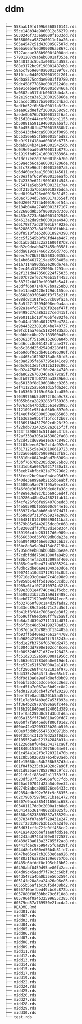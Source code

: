 
# ddm

    .
    ├── 558aab19fdf99b65685f0142.rds
    ├── 55ce148b34e9060012e56279.rds
    ├── 5630246f733ea0000f1633dd.rds
    ├── 5658000ca9872d0011e1ba26.rds
    ├── 565a4547c51d43000587507d.rds
    ├── 56e6a66af6ed900006a5867c.rds
    ├── 5727aecae386b9000f4000cd.rds
    ├── 57901207c9abeb0001af353e.rds
    ├── 5844812dc5bc3a0001a4d553.rds
    ├── 588e3172bc9f190001487eb8.rds
    ├── 58a5cf959e040a0001399f07.rds
    ├── 58f0fca0d40252000192f201.rds
    ├── 59dba8575cddae0001ff0780.rds
    ├── 59dc458f77860e000151240e.rds
    ├── 59e91cebae9f950001d8466a.rds
    ├── 5a0502cb517dfb00013db4a3.rds
    ├── 5a2e19cca3a512000195866a.rds
    ├── 5acacdcd0527ba0001c24bad.rds
    ├── 5adfbd52f6b58c0001fa8f3c.rds
    ├── 5aea962d0ef2f20001858c9c.rds
    ├── 5aede0b676b763000132f6a4.rds
    ├── 5b15d20c444cef0001cb1153.rds
    ├── 5b50881a59119400018abaf3.rds
    ├── 5b5b455d8fb47700015830b7.rds
    ├── 5bb6413cb4dca50001df0096.rds
    ├── 5bc5356e65cfb8000154bd82.rds
    ├── 5bc9f91f418bad00016c6773.rds
    ├── 5bdab584b341a4000154256b.rds
    ├── 5c049e9bad9a9700011b877b.rds
    ├── 5c1919fbd9241d0001363964.rds
    ├── 5c1dc77ee2d9150001b5b70e.rds
    ├── 5c59aecb6ca5e600017206de.rds
    ├── 5c5fc78e96dff400013607a5.rds
    ├── 5c6d460ec3aa150001145611.rds
    ├── 5c70eafaf6c9fe00013eeafb.rds
    ├── 5c742339e621f900163f4543.rds
    ├── 5c75471e5eb59f000131c7a4.rds
    ├── 5cdf215da7b516001828bdda.rds
    ├── 5ced8f96a726ed0015d31452.rds
    ├── 5d0ac7504d57690017a355ef.rds
    ├── 5d0d260f7374b40019cef54a.rds
    ├── 5d184b040a274600013f7107.rds
    ├── 5d22686d9b3bf900019d73c0.rds
    ├── 5d453e8723a5bb0001492546.rds
    ├── 5d4613a2da9cb60001aa4948.rds
    ├── 5d61798f7ad20f001b74922e.rds
    ├── 5d62886927a84f00010fbbb4.rds
    ├── 5d8f8510f3e52d0018924390.rds
    ├── 5dcc5f2545b8f98fd44ab4d7.rds
    ├── 5dd1ab5dd3ac2a21600f87b8.rds
    ├── 5dd32e9deab0423455e0358f.rds
    ├── 5ddda819ca7466d2350d77c6.rds
    ├── 5deec7e78b5f8b5683c0355a.rds
    ├── 5e14bd64617219ae6593485a.rds
    ├── 5e1a7114a90da52e206de7ea.rds
    ├── 5e2ec46a316225000cf293ce.rds
    ├── 5e2f131d0473500224f75035.rds
    ├── 5e307b72ef67c706b15f4453.rds
    ├── 5e387f2c0d70ef099d5e5a4f.rds
    ├── 5e3dff6b8714b707b9a258b0.rds
    ├── 5e5e11aed2420e129dc155ce.rds
    ├── 5e85088b3f06400f3f75e21f.rds
    ├── 5e88dc8c101fec57cb09fa3a.rds
    ├── 5e8a5f27f35994098ee9a4aa.rds
    ├── 5e92a1a4fc57e20f92eef47f.rds
    ├── 5e9498c27ca863327ced415f.rds
    ├── 5e960111bc10f706bfe802fe.rds
    ├── 5e9a84af150a8012575e4784.rds
    ├── 5e9b443223881d04be740737.rds
    ├── 5e9fcb1aa7eac5182448d5ab.rds
    ├── 5eb0bbbc0be27c183500b45d.rds
    ├── 5eb3623f751686152660a84b.rds
    ├── 5eb46ccc0c06142c0faae377.rds
    ├── 5eb5c26dd25d2549d228fdf1.rds
    ├── 5eb69d6f0c2db401c496390f.rds
    ├── 5ec4465c16290213a8e30fd5.rds
    ├── 5ec8ad205fa667395e141ce9.rds
    ├── 5ed6c9613e5fc912b310c00c.rds
    ├── 5ed92a47585c150e2dc44740.rds
    ├── 5eda86226763346ac679ca5f.rds
    ├── 5edfb0770fb0722aa3839b6d.rds
    ├── 5ee50130f8d19d080bcc8263.rds
    ├── 5ef411225a5e591d15fda2ec.rds
    ├── 5efb5360f3f69c084c1ca850.rds
    ├── 5f0499756b5d4972f0da9c78.rds
    ├── 5f055b6ca28292863f750383.rds
    ├── 5f0763da47bd2b3561e8d085.rds
    ├── 5f121091e95fdc03b5e897d0.rds
    ├── 5f14e0f456500058ee865863.rds
    ├── 5f163626e9b14f1bfccf2b67.rds
    ├── 5f186916b4317902cdb28f39.rds
    ├── 5f22bdb732432502a2615f3f.rds
    ├── 5f23ff398626c51fdd6c3fb5.rds
    ├── 5f2af333a305a1453082fa08.rds
    ├── 5f2cd45cd689ae1ec67c848c.rds
    ├── 5f2f03deec679e2cf4a992e6.rds
    ├── 5f317125c5a8420186619723.rds
    ├── 5f32a66eb0b759099d33fb8c.rds
    ├── 5f3810bc8049e40ad7b6909a.rds
    ├── 5f3bf76b70b2305d2e676bc8.rds
    ├── 5f3d1db8a6057b0217f30a13.rds
    ├── 5f3eeb74bfbc021a779796d2.rds
    ├── 5f3fecd2bc9bac0b4ca93d30.rds
    ├── 5f40de3e899a9b2155b6eabf.rds
    ├── 5f4580ba9ae79f195a9ece38.rds
    ├── 5f46fd0e30f69f0de0dfa38c.rds
    ├── 5f48e9e36d9c7b3b69c5ed4f.rds
    ├── 5f49286a48bd2a43821fab14.rds
    ├── 5f4cfe26fc6fe994078bedd3.rds
    ├── 5f4e50590bf655000c944e16.rds
    ├── 5f53927e3a8bb66b0f07d471.rds
    ├── 5f5588d8f313fc95927e288b.rds
    ├── 5f56481f814f890398411ba3.rds
    ├── 5f579b85e5442025dcc0c068.rds
    ├── 5f582002dff3f038d1eb83c4.rds
    ├── 5f59196cdfe283117d6e909e.rds
    ├── 5f656030cd36f609db0da23e.rds
    ├── 5f6a094092466e03262c6b37.rds
    ├── 5f6bc8e8a9a9b4134c8719b4.rds
    ├── 5f7058deeb83ab60bb836eae.rds
    ├── 5f7cdbfddd75001800fa84b9.rds
    ├── 5f80bc44efa2c013099af460.rds
    ├── 5f865e9ac5be471b63865294.rds
    ├── 5f8dbc2dbe6a9e10493e3d6e.rds
    ├── 5f90744a10d3371291f6c0b2.rds
    ├── 5f9710e93c0e4a07c48e98d9.rds
    ├── 5f9858b14dff5d10e5c3cdb3.rds
    ├── 5f985a6faf071810974a32f8.rds
    ├── 5f99e3031e4f740c4a2f6cbc.rds
    ├── 5fa500331b3c351a9d18488c.rds
    ├── 5faeb0771929e6000941ecc5.rds
    ├── 5fb327660f80c1a4d39fada2.rds
    ├── 5fb33ec89c2b44a71c2cd5df.rds
    ├── 5fb41bf3f84c7006ac8e30f2.rds
    ├── 5fb596ff69ed590fff92ba8f.rds
    ├── 5fb6da2d039b27111314d871.rds
    ├── 5fb6f3bc48d534199270ad38.rds
    ├── 5fb87ecac3b7885df134405a.rds
    ├── 5fb93ffbd40ee27661244708.rds
    ├── 5fb9689421064d7ff5f5243e.rds
    ├── 5fbd1e2fb3756f06700d2475.rds
    ├── 5fc004cdd7890e102cc48ce6.rds
    ├── 5fc00932d6371d37ee128423.rds
    ├── 5fc51d23152a5a0008a1956c.rds
    ├── 5fc663e511783d0a0e619de1.rds
    ├── 5fce532e51f670000a2a1410.rds
    ├── 5fcf286268f4c722183af975.rds
    ├── 5fd4335c2d643f1a0ed65cb7.rds
    ├── 5fdf9d13a6a9ed7d8efd0b69.rds
    ├── 5febbf353cc53cce4cec36e3.rds
    ├── 5fecd5fa7e067ae6bd9cc8d2.rds
    ├── 5fed01281d6cb4f2fef20220.rds
    ├── 5feef07e0ad48b201b5ad5fe.rds
    ├── 5ff1e7e39f4b9e67a53f893a.rds
    ├── 5ff364b2c9707d906a0fc44e.rds
    ├── 5ff8b291840bed124061d389.rds
    ├── 5ffef0a1255d0c5fd3bdfd6a.rds
    ├── 6005a135fff7b6818a99fd87.rds
    ├── 600b0f7fa045ed0f806f01e2.rds
    ├── 600be42e32909325b20ab5f0.rds
    ├── 600e9f3d9b955475336971bb.rds
    ├── 600f3bb4c3125f0d2a2f0d36.rds
    ├── 60105552a0d121342846b31a.rds
    ├── 601228de8f04be234171ca8f.rds
    ├── 601840b15165f20756c64e0f.rds
    ├── 601c454a1e2f3c720321470b.rds
    ├── 601c8b5b02683a7e54b93aeb.rds
    ├── 601e15660cc54b258b587d3d.rds
    ├── 601f04fb235cb14020c7a96f.rds
    ├── 6021d935ae778527962c9fd3.rds
    ├── 6021f6c1f883e82b11739f31.rds
    ├── 6023df587f535406af0c7fcb.rds
    ├── 6026adf0704fd23a5dc0ee32.rds
    ├── 60274b8abca008526ce6433c.rds
    ├── 602854edbf92e76fc9c56355.rds
    ├── 602c790b7597b0571b1e1472.rds
    ├── 60307e9acd3854f1656ac658.rds
    ├── 603401117dd0c2000a1cb8e6.rds
    ├── 603414a536144802cda025f5.rds
    ├── 60368a98238695837a78529b.rds
    ├── 6037034f07abbf728431e247.rds
    ├── 603cf23d1967b3b1cc9a2df0.rds
    ├── 603d631cffe72fc0ff456cc2.rds
    ├── 6041a2482c6bef1ae8fdd51e.rds
    ├── 604243ad9743df09e0f72587.rds
    ├── 60439d78a013a237855f2ac8.rds
    ├── 60441fcec87598475f6a829f.rds
    ├── 6044d8e1c960ed56b4b31fe7.rds
    ├── 6047be65ca7cb2053e6aa926.rds
    ├── 60480a1f6a283e139e6757b6.rds
    ├── 60485c6bfddf0e195cb18b62.rds
    ├── 60498abf0459d95ae80f42ac.rds
    ├── 604d09c45aedf7f70c3c66bf.rds
    ├── 604d547ca4ba0b35e56b2594.rds
    ├── 60514fe20a8ea24a26a96e85.rds
    ├── 60555b56af1bc30f5d438bd2.rds
    ├── 6055710aefbed49cbc6c872b.rds
    ├── 6057880f8633bbd79c6f10d8.rds
    ├── 605796ef0a4b32599655c385.rds
    ├── 60579ed57a769950e21bcda2.rds
    ├── README.Rmd
    ├── midd01.rds
    ├── midd02.rds
    ├── midd03.rds
    ├── midd04.rds
    ├── midd05.rds
    ├── midd06.rds
    ├── midd07.rds
    ├── midd08.rds
    ├── midd09.rds
    ├── midd11.rds
    ├── midd12.rds
    ├── midd13.rds
    ├── midd14.rds
    ├── midd15.rds
    ├── midd17.rds
    ├── midd19.rds
    ├── midd22.rds
    ├── midd24.rds
    ├── midd25.rds
    ├── midd26.rds
    ├── midd27.rds
    ├── midd28.rds
    ├── midd29.rds
    ├── midd30.rds
    └── test.rds
